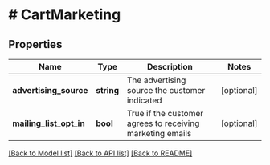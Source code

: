 # # CartMarketing

## Properties

Name | Type | Description | Notes
------------ | ------------- | ------------- | -------------
**advertising_source** | **string** | The advertising source the customer indicated | [optional]
**mailing_list_opt_in** | **bool** | True if the customer agrees to receiving marketing emails | [optional]

[[Back to Model list]](../../README.md#models) [[Back to API list]](../../README.md#endpoints) [[Back to README]](../../README.md)
